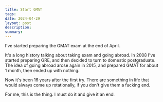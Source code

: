 ```yaml
---
title: Start GMAT
tags: 
date: 2024-04-29
layout: post
description: 
summary:
---
```


I've started preparing the GMAT exam at the end of April.

It's a long history talking about taking exam and going abroad. In 2008 I've started preparing GRE, and then decided to turn to domestic postgraduate. The idea of going abroad arose again in 2015, and prepared GMAT for about 1 month, then ended up with nothing. 

Now it's been 16 years after the first try. There are something in life that would always come up rotationally, if you don't give them a fucking end. 

For me, this is the thing. I must do it and give it an end.